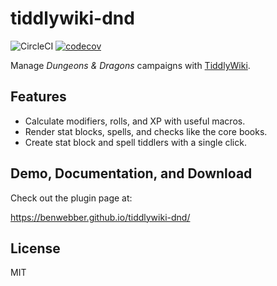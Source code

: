# tiddlywiki-dnd

![CircleCI](https://img.shields.io/circleci/project/github/benwebber/tiddlywiki-dnd/master.svg)
[![codecov](https://codecov.io/gh/benwebber/tiddlywiki-dnd/branch/master/graph/badge.svg)](https://codecov.io/gh/benwebber/tiddlywiki-dnd)

Manage *Dungeons & Dragons* campaigns with [TiddlyWiki](https://tiddlywiki.com/).

## Features

* Calculate modifiers, rolls, and XP with useful macros.
* Render stat blocks, spells, and checks like the core books.
* Create stat block and spell tiddlers with a single click.

## Demo, Documentation, and Download

Check out the plugin page at:

https://benwebber.github.io/tiddlywiki-dnd/

## License

MIT
